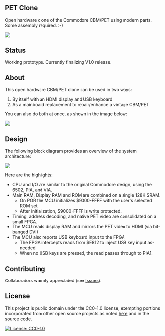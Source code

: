 ## PET Clone

Open hardware clone of the Commodore CBM/PET using modern parts.
Some assembly required.  :-)

![](https://github.com/DLehenbauer/commodore-pet-clone/raw/main/docs/img/assembly-required.jpg)

## Status

Working prototype.  Currently finalizing V1.0 release.

## About

This open hardware CBM/PET clone can be used in two ways:

1. By itself with an HDMI display and USB keyboard
2. As a mainboard replacement to repair/enhance a vintage CBM/PET

You can also do both at once, as shown in the image below:

![](https://github.com/DLehenbauer/commodore-pet-clone/raw/main/docs/img/status.jpg)

## Design

The following block diagram provides an overview of the system architecture:

![](https://github.com/DLehenbauer/commodore-pet-clone/raw/main/docs/img/block-diagram.drawio.svg)

Here are the highlights:

* CPU and I/O are similar to the original Commodore design, using the 6502, PIA, and VIA.
* Main RAM, Display RAM and ROM are combined on a single 128K SRAM.
  * On POR the MCU initializes $9000-FFFF with the user's selected ROM set
  * After initialization, $9000-FFFF is write protected.
* Timing, address decoding, and native PET video are consolidated on a small FPGA.
* The MCU reads display RAM and mirrors the PET video to HDMI (via bit-banged DVI)
* The MCU also reports USB keyboard input to the FPGA
  * The FPGA intercepts reads from $E812 to inject USB key input as-needed
  * When no USB keys are pressed, the read passes through to PIA1.

## Contributing

Collaborators warmly appreciated (see [Issues](https://github.com/DLehenbauer/commodore-pet-clone/issues)).

## License

This project is public domain under the CC0-1.0 license, exempting portions incorporated
from other open source projects as noted [here](NOTICE.md) and in the source code.

[![License: CC0-1.0](https://img.shields.io/github/license/DLehenbauer/commodore-pet-clone)](https://github.com/DLehenbauer/commodore-pet-clone/blob/main/LICENSE)
